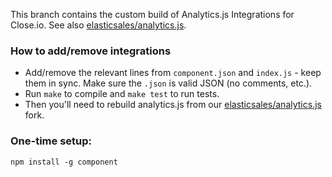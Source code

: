 This branch contains the custom build of Analytics.js Integrations for Close.io. See also [elasticsales/analytics.js](https://github.com/elasticsales/analytics.js).

### How to add/remove integrations

 - Add/remove the relevant lines from `component.json` and `index.js` - keep them in sync. Make sure the `.json` is valid JSON (no comments, etc.).
 - Run `make` to compile and `make test` to run tests.
 - Then you'll need to rebuild analytics.js from our [elasticsales/analytics.js](https://github.com/elasticsales/analytics.js) fork. 

### One-time setup:

`npm install -g component`

